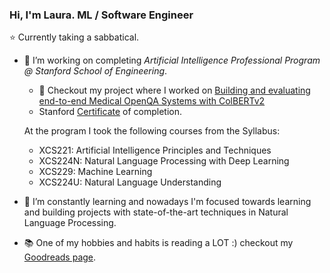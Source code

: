 ### Hi, I'm Laura. ML / Software Engineer 

:star: Currently taking a sabbatical. 

- 🔭 I’m working on completing *Artificial Intelligence Professional Program @ Stanford School of Engineering*. 
  - 💬 Checkout my project where I worked on [Building and evaluating end-to-end Medical OpenQA Systems with ColBERTv2](./project_cs224u/eval_medical_openqa_colbertv2.pdf)
  - Stanford [Certificate](https://digitalcredential.stanford.edu/check/DBC7D506CC210CD0042A7A2F879DD61C15576F14130EB500F0BA3885DB5399D0bXNWS1RMakpENnVGaDdjWmFDanpDL3J4MHdwaFZUSUxEeWJSejNCTkFIVHc1SmFK) of completion. 
  
  At the program I took the following courses from the Syllabus: 
  - XCS221: Artificial Intelligence Principles and Techniques
  - XCS224N: Natural Language Processing with Deep Learning 
  - XCS229: Machine Learning
  - XCS224U: Natural Language Understanding
  
- 🌱 I’m constantly learning and nowadays I'm focused towards learning and building projects with state-of-the-art techniques in Natural Language Processing. 
- :books: One of my hobbies and habits is reading a LOT :) checkout my [Goodreads page](https://www.goodreads.com/user/show/27341677-laura-uzcategui).


<!--
**laurauzcategui/laurauzcategui** is a ✨ _special_ ✨ repository because its `README.md` (this file) appears on your GitHub profile.

Here are some ideas to get you started:

- 🔭 I’m currently working on ...
- 🌱 I’m currently learning ...
- 👯 I’m looking to collaborate on ...
- 🤔 I’m looking for help with ...
- 💬 Ask me about ...
- 📫 How to reach me: ...
- 😄 Pronouns: ...
- ⚡ Fun fact: ...
-->
